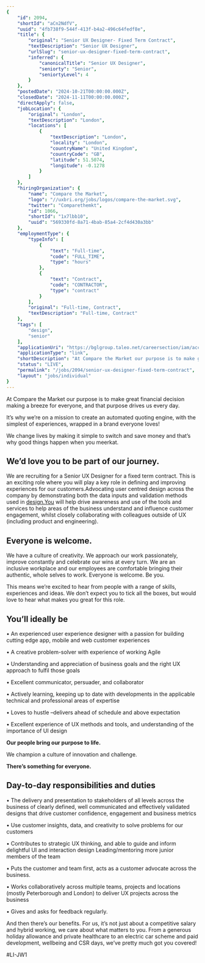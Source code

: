 ```yaml
---
{
	"id": 2094,
	"shortId": "aCn2NdfV",
	"uuid": "4fb738f9-544f-413f-b4a2-496c64fedf8e",
	"title": {
		"original": "Senior UX Designer- Fixed Term Contract",
		"textDescription": "Senior UX Designer",
		"urlSlug": "senior-ux-designer-fixed-term-contract",
		"inferred": {
			"canonicalTitle": "Senior UX Designer",
			"seniorty": "Senior",
			"seniortyLevel": 4
		}
	},
	"postedDate": "2024-10-21T00:00:00.000Z",
	"closedDate": "2024-11-11T00:00:00.000Z",
	"directApply": false,
	"jobLocation": {
		"original": "London",
		"textDescription": "London",
		"locations": [
			{
				"textDescription": "London",
				"locality": "London",
				"countryName": "United Kingdom",
				"countryCode": "GB",
				"latitude": 51.5074,
				"longitude": -0.1278
			}
		]
	},
	"hiringOrganization": {
		"name": "Compare the Market",
		"logo": "//uxbri.org/jobs/logos/compare-the-market.svg",
		"twitter": "Comparethemkt",
		"id": 1066,
		"shortId": "1x7lbb10",
		"uuid": "569330fd-8a71-4bab-85a4-2cf4d430a3bb"
	},
	"employmentType": {
		"typeInfo": [
			{
				"text": "Full-time",
				"code": "FULL_TIME",
				"type": "hours"
			},
			{
				"text": "Contract",
				"code": "CONTRACTOR",
				"type": "contract"
			}
		],
		"original": "Full-time, Contract",
		"textDescription": "Full-time, Contract"
	},
	"tags": [
		"design",
		"senior"
	],
	"applicationUri": "https://bglgroup.taleo.net/careersection/iam/accessmanagement/login.jsf?lang=en&redirectionURI=https%3A%2F%2Fbglgroup.taleo.net%2Fcareersection%2FBGL_external%2Fjobapply.ftl%3Flang%3Den%26job%3D006004&TARGET=https%3A%2F%2Fbglgroup.taleo.net%2Fcareersection%2FBGL_external%2Fjobapply.ftl%3Flang%3Den%26job%3D006004",
	"applicationType": "link",
	"shortDescription": "At Compare the Market our purpose is to make great financial decision making a breeze for everyone, and that purpose drives us every day. It’s’ why we’re’ on a mission to create an automated quoting",
	"status": "LIVE",
	"permalink": "/jobs/2094/senior-ux-designer-fixed-term-contract",
	"layout": "jobs/individual"
}
---
```

<p>At Compare the Market our purpose is to make great financial decision making a breeze for everyone, and that purpose drives us every day.</p><p>It’s why we’re on a mission to create an automated quoting engine, with the simplest of experiences, wrapped in a brand everyone loves!</p><p>We change lives by making it simple to switch and save money and that’s why good things happen when you meerkat.</p><h2>We’d love you to be part of our journey.</h2><p>We are recruiting for a Senior UX Designer for a fixed term contract. This is an exciting role where you will play a key role in defining and improving experiences for our customers.Advocating user centred design across the company by demonstrating both the data inputs and validation methods used in <a target="_blank" rel="noopener noreferrer nofollow" href="http://design.You">design.You</a> will help drive awareness and use of the tools and services to help areas of the business understand and influence customer engagement, whilst closely collaborating with colleagues outside of UX (including product and engineering).</p><h2>Everyone is welcome.</h2><p>We have a culture of creativity. We approach our work passionately, improve constantly and celebrate our wins at every turn. We are an inclusive workplace and our employees are comfortable bringing their authentic, whole selves to work. Everyone is welcome. Be you.</p><p>This means we’re excited to hear from people with a range of skills, experiences and ideas. We don’t expect you to tick all the boxes, but would love to hear what makes you great for this role.</p><h2>You’ll ideally be</h2><p>• An experienced user experience designer with a passion for building cutting edge app, mobile and web customer experiences</p><p>• A creative problem-solver with experience of working Agile</p><p>• Understanding and appreciation of business goals and the right UX approach to fulfil those goals</p><p>• Excellent communicator, persuader, and collaborator</p><p>• Actively learning, keeping up to date with developments in the applicable technical and professional areas of expertise</p><p>• Loves to hustle –delivers ahead of schedule and above expectation</p><p>• Excellent experience of UX methods and tools, and understanding of the importance of UI design</p><p><strong>Our people bring our purpose to life.</strong></p><p>We champion a culture of innovation and challenge.</p><p><strong>There’s something for everyone.</strong></p><h2>Day-to-day responsibilities and duties</h2><p>• The delivery and presentation to stakeholders of all levels across the business of clearly defined, well communicated and effectively validated designs that drive customer confidence, engagement and business metrics</p><p>• Use customer insights, data, and creativity to solve problems for our customers</p><p>• Contributes to strategic UX thinking, and able to guide and inform delightful UI and interaction design Leading/mentoring more junior members of the team</p><p>• Puts the customer and team first, acts as a customer advocate across the business.</p><p>• Works collaboratively across multiple teams, projects and locations (mostly Peterborough and London) to deliver UX projects across the business</p><p>• Gives and asks for feedback regularly.</p><p>And then there’s our benefits. For us, it’s not just about a competitive salary and hybrid working, we care about what matters to you. From a generous holiday allowance and private healthcare to an electric car scheme and paid development, wellbeing and CSR days, we’ve pretty much got you covered!</p><p>#LI-JW1</p>
